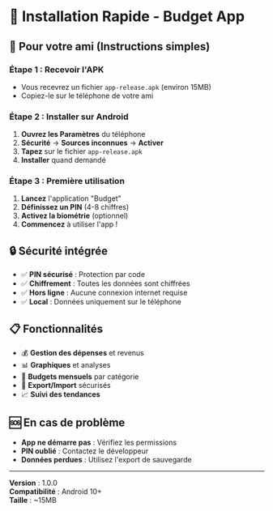 # 🚀 Installation Rapide - Budget App

## 📱 Pour votre ami (Instructions simples)

### Étape 1 : Recevoir l'APK
- Vous recevrez un fichier `app-release.apk` (environ 15MB)
- Copiez-le sur le téléphone de votre ami

### Étape 2 : Installer sur Android
1. **Ouvrez les Paramètres** du téléphone
2. **Sécurité** → **Sources inconnues** → **Activer**
3. **Tapez** sur le fichier `app-release.apk`
4. **Installer** quand demandé

### Étape 3 : Première utilisation
1. **Lancez** l'application "Budget"
2. **Définissez un PIN** (4-8 chiffres)
3. **Activez la biométrie** (optionnel)
4. **Commencez** à utiliser l'app !

## 🔒 Sécurité intégrée
- ✅ **PIN sécurisé** : Protection par code
- ✅ **Chiffrement** : Toutes les données sont chiffrées
- ✅ **Hors ligne** : Aucune connexion internet requise
- ✅ **Local** : Données uniquement sur le téléphone

## 📋 Fonctionnalités
- 💰 **Gestion des dépenses** et revenus
- 📊 **Graphiques** et analyses
- 📅 **Budgets mensuels** par catégorie
- 🔄 **Export/Import** sécurisés
- 📈 **Suivi des tendances**

## 🆘 En cas de problème
- **App ne démarre pas** : Vérifiez les permissions
- **PIN oublié** : Contactez le développeur
- **Données perdues** : Utilisez l'export de sauvegarde

---
**Version** : 1.0.0  
**Compatibilité** : Android 10+  
**Taille** : ~15MB
